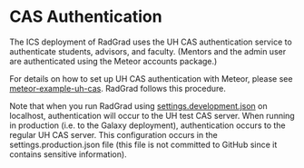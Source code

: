 # CAS Authentication

The ICS deployment of RadGrad uses the UH CAS authentication service to authenticate students, advisors, and faculty. (Mentors and the admin user are authenticated using the Meteor accounts package.)

For details on how to set up UH CAS authentication with Meteor, please see [meteor-example-uh-cas](http://ics-software-engineering.github.io/meteor-example-uh-cas/). RadGrad follows this procedure.

Note that when you run RadGrad using [settings.development.json](https://github.com/radgrad/radgrad/blob/master/config/settings.development.json) on localhost, authentication will occur to the UH test CAS server.  When running in production (i.e. to the Galaxy deployment), authentication occurs to the regular UH CAS server.  This configuration occurs in the settings.production.json file (this file is not committed to GitHub since it contains sensitive information).

